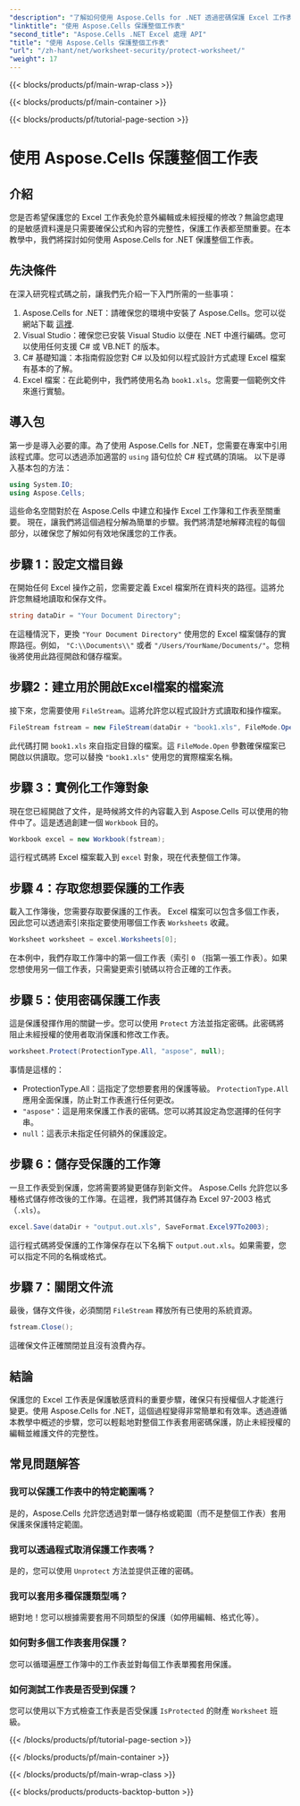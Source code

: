 ```yaml
---
"description": "了解如何使用 Aspose.Cells for .NET 透過密碼保護 Excel 工作表。一步一步的教程，輕鬆保護您的資料。"
"linktitle": "使用 Aspose.Cells 保護整個工作表"
"second_title": "Aspose.Cells .NET Excel 處理 API"
"title": "使用 Aspose.Cells 保護整個工作表"
"url": "/zh-hant/net/worksheet-security/protect-worksheet/"
"weight": 17
---
```


{{< blocks/products/pf/main-wrap-class >}}

{{< blocks/products/pf/main-container >}}

{{< blocks/products/pf/tutorial-page-section >}}

# 使用 Aspose.Cells 保護整個工作表

## 介紹
您是否希望保護您的 Excel 工作表免於意外編輯或未經授權的修改？無論您處理的是敏感資料還是只需要確保公式和內容的完整性，保護工作表都至關重要。在本教學中，我們將探討如何使用 Aspose.Cells for .NET 保護整個工作表。
## 先決條件
在深入研究程式碼之前，讓我們先介紹一下入門所需的一些事項：
1. Aspose.Cells for .NET：請確保您的環境中安裝了 Aspose.Cells。您可以從網站下載 [這裡](https://releases。aspose.com/cells/net/).
2. Visual Studio：確保您已安裝 Visual Studio 以便在 .NET 中進行編碼。您可以使用任何支援 C# 或 VB.NET 的版本。
3. C# 基礎知識：本指南假設您對 C# 以及如何以程式設計方式處理 Excel 檔案有基本的了解。
4. Excel 檔案：在此範例中，我們將使用名為 `book1.xls`。您需要一個範例文件來進行實驗。
## 導入包
第一步是導入必要的庫。為了使用 Aspose.Cells for .NET，您需要在專案中引用該程式庫。您可以透過添加適當的 `using` 語句位於 C# 程式碼的頂端。
以下是導入基本包的方法：
```csharp
using System.IO;
using Aspose.Cells;
```
這些命名空間對於在 Aspose.Cells 中建立和操作 Excel 工作簿和工作表至關重要。
現在，讓我們將這個過程分解為簡單的步驟。我們將清楚地解釋流程的每個部分，以確保您了解如何有效地保護您的工作表。
## 步驟 1：設定文檔目錄
在開始任何 Excel 操作之前，您需要定義 Excel 檔案所在資料夾的路徑。這將允許您無縫地讀取和保存文件。
```csharp
string dataDir = "Your Document Directory";
```
在這種情況下，更換 `"Your Document Directory"` 使用您的 Excel 檔案儲存的實際路徑。例如， `"C:\\Documents\\"` 或者 `"/Users/YourName/Documents/"`。您稍後將使用此路徑開啟和儲存檔案。
## 步驟2：建立用於開啟Excel檔案的檔案流
接下來，您需要使用 `FileStream`。這將允許您以程式設計方式讀取和操作檔案。
```csharp
FileStream fstream = new FileStream(dataDir + "book1.xls", FileMode.Open);
```
此代碼打開 `book1.xls` 來自指定目錄的檔案。這 `FileMode.Open` 參數確保檔案已開啟以供讀取。您可以替換 `"book1.xls"` 使用您的實際檔案名稱。
## 步驟 3：實例化工作簿對象
現在您已經開啟了文件，是時候將文件的內容載入到 Aspose.Cells 可以使用的物件中了。這是透過創建一個 `Workbook` 目的。
```csharp
Workbook excel = new Workbook(fstream);
```
這行程式碼將 Excel 檔案載入到 `excel` 對象，現在代表整個工作簿。
## 步驟 4：存取您想要保護的工作表
載入工作簿後，您需要存取要保護的工作表。 Excel 檔案可以包含多個工作表，因此您可以透過索引來指定要使用哪個工作表 `Worksheets` 收藏。
```csharp
Worksheet worksheet = excel.Worksheets[0];
```
在本例中，我們存取工作簿中的第一個工作表（索引 `0` （指第一張工作表）。如果您想使用另一個工作表，只需變更索引號碼以符合正確的工作表。
## 步驟 5：使用密碼保護工作表
這是保護發揮作用的關鍵一步。您可以使用 `Protect` 方法並指定密碼。此密碼將阻止未經授權的使用者取消保護和修改工作表。
```csharp
worksheet.Protect(ProtectionType.All, "aspose", null);
```
事情是這樣的：
- ProtectionType.All：這指定了您想要套用的保護等級。 `ProtectionType.All` 應用全面保護，防止對工作表進行任何更改。
- `"aspose"`：這是用來保護工作表的密碼。您可以將其設定為您選擇的任何字串。
- `null`：這表示未指定任何額外的保護設定。
## 步驟 6：儲存受保護的工作簿
一旦工作表受到保護，您將需要將變更儲存到新文件。 Aspose.Cells 允許您以多種格式儲存修改後的工作簿。在這裡，我們將其儲存為 Excel 97-2003 格式（`.xls`）。
```csharp
excel.Save(dataDir + "output.out.xls", SaveFormat.Excel97To2003);
```
這行程式碼將受保護的工作簿保存在以下名稱下 `output.out.xls`。如果需要，您可以指定不同的名稱或格式。
## 步驟 7：關閉文件流
最後，儲存文件後，必須關閉 `FileStream` 釋放所有已使用的系統資源。
```csharp
fstream.Close();
```
這確保文件正確關閉並且沒有浪費內存。
## 結論
保護您的 Excel 工作表是保護敏感資料的重要步驟，確保只有授權個人才能進行變更。使用 Aspose.Cells for .NET，這個過程變得非常簡單和有效率。透過遵循本教學中概述的步驟，您可以輕鬆地對整個工作表套用密碼保護，防止未經授權的編輯並維護文件的完整性。
## 常見問題解答
### 我可以保護工作表中的特定範圍嗎？  
是的，Aspose.Cells 允許您透過對單一儲存格或範圍（而不是整個工作表）套用保護來保護特定範圍。
### 我可以透過程式取消保護工作表嗎？  
是的，您可以使用 `Unprotect` 方法並提供正確的密碼。
### 我可以套用多種保護類型嗎？  
絕對地！您可以根據需要套用不同類型的保護（如停用編輯、格式化等）。
### 如何對多個工作表套用保護？  
您可以循環遍歷工作簿中的工作表並對每個工作表單獨套用保護。
### 如何測試工作表是否受到保護？  
您可以使用以下方式檢查工作表是否受保護 `IsProtected` 的財產 `Worksheet` 班級。

{{< /blocks/products/pf/tutorial-page-section >}}

{{< /blocks/products/pf/main-container >}}

{{< /blocks/products/pf/main-wrap-class >}}

{{< blocks/products/products-backtop-button >}}